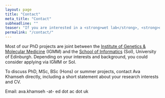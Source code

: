 ```yaml
---
layout: page
title: "Contact"
meta_title: "Contact"
subheadline: ""
teaser: "If you are interested in a <strong>wet lab</strong>, <strong>dry lab</strong> or a <strong>hybrid wet-dry</strong> lab PhD position in our group, please feel free to get in touch!"
permalink: "/contact/"
---
```


Most of our PhD projects are joint between the [Institute of Genetics & Molecular Medicine][1] (IGMM) and the [School of Informatics][2] (SoI), University of Edinburgh. Depending on your interests and background, you could consider applying via IGMM or SoI. 

To discuss PhD, MSc, BSc (Hons) or summer projects, contact Ava Khamseh directly, including a short statement about your research interests and CV. 

Email: ava.khamseh -at- ed dot ac dot uk

 [1]: https://www.ed.ac.uk/igmm
 [2]: https://www.ed.ac.uk/informatics
